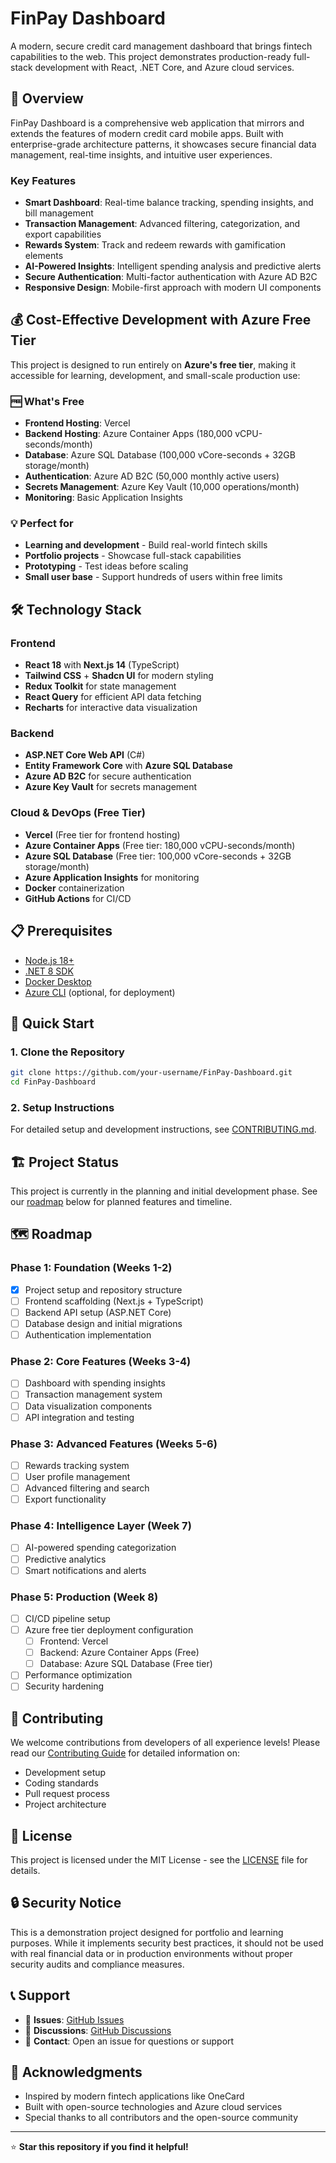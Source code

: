 # FinPay Dashboard

A modern, secure credit card management dashboard that brings fintech capabilities to the web. This project demonstrates production-ready full-stack development with React, .NET Core, and Azure cloud services.

## 🚀 Overview

FinPay Dashboard is a comprehensive web application that mirrors and extends the features of modern credit card mobile apps. Built with enterprise-grade architecture patterns, it showcases secure financial data management, real-time insights, and intuitive user experiences.

### Key Features

- **Smart Dashboard**: Real-time balance tracking, spending insights, and bill management
- **Transaction Management**: Advanced filtering, categorization, and export capabilities
- **Rewards System**: Track and redeem rewards with gamification elements
- **AI-Powered Insights**: Intelligent spending analysis and predictive alerts
- **Secure Authentication**: Multi-factor authentication with Azure AD B2C
- **Responsive Design**: Mobile-first approach with modern UI components

## 💰 Cost-Effective Development with Azure Free Tier

This project is designed to run entirely on **Azure's free tier**, making it accessible for learning, development, and small-scale production use:

### 🆓 What's Free
- **Frontend Hosting**: Vercel
- **Backend Hosting**: Azure Container Apps (180,000 vCPU-seconds/month)
- **Database**: Azure SQL Database (100,000 vCore-seconds + 32GB storage/month)
- **Authentication**: Azure AD B2C (50,000 monthly active users)
- **Secrets Management**: Azure Key Vault (10,000 operations/month)
- **Monitoring**: Basic Application Insights

### 💡 Perfect for
- **Learning and development** - Build real-world fintech skills
- **Portfolio projects** - Showcase full-stack capabilities
- **Prototyping** - Test ideas before scaling
- **Small user base** - Support hundreds of users within free limits

## 🛠️ Technology Stack

### Frontend
- **React 18** with **Next.js 14** (TypeScript)
- **Tailwind CSS** + **Shadcn UI** for modern styling
- **Redux Toolkit** for state management
- **React Query** for efficient API data fetching
- **Recharts** for interactive data visualization

### Backend
- **ASP.NET Core Web API** (C#)
- **Entity Framework Core** with **Azure SQL Database**
- **Azure AD B2C** for secure authentication
- **Azure Key Vault** for secrets management

### Cloud & DevOps (Free Tier)
- **Vercel** (Free tier for frontend hosting)
- **Azure Container Apps** (Free tier: 180,000 vCPU-seconds/month)
- **Azure SQL Database** (Free tier: 100,000 vCore-seconds + 32GB storage/month)
- **Azure Application Insights** for monitoring
- **Docker** containerization
- **GitHub Actions** for CI/CD

## 📋 Prerequisites

- [Node.js 18+](https://nodejs.org/)
- [.NET 8 SDK](https://dotnet.microsoft.com/download)
- [Docker Desktop](https://www.docker.com/products/docker-desktop)
- [Azure CLI](https://docs.microsoft.com/en-us/cli/azure/install-azure-cli) (optional, for deployment)

## 🚀 Quick Start

### 1. Clone the Repository
```bash
git clone https://github.com/your-username/FinPay-Dashboard.git
cd FinPay-Dashboard
```

### 2. Setup Instructions
For detailed setup and development instructions, see [CONTRIBUTING.md](CONTRIBUTING.md).

## 🏗️ Project Status

This project is currently in the planning and initial development phase. See our [roadmap](#roadmap) below for planned features and timeline.

## 🗺️ Roadmap

### Phase 1: Foundation (Weeks 1-2)
- [x] Project setup and repository structure
- [ ] Frontend scaffolding (Next.js + TypeScript)
- [ ] Backend API setup (ASP.NET Core)
- [ ] Database design and initial migrations
- [ ] Authentication implementation

### Phase 2: Core Features (Weeks 3-4)
- [ ] Dashboard with spending insights
- [ ] Transaction management system
- [ ] Data visualization components
- [ ] API integration and testing

### Phase 3: Advanced Features (Weeks 5-6)
- [ ] Rewards tracking system
- [ ] User profile management
- [ ] Advanced filtering and search
- [ ] Export functionality

### Phase 4: Intelligence Layer (Week 7)
- [ ] AI-powered spending categorization
- [ ] Predictive analytics
- [ ] Smart notifications and alerts

### Phase 5: Production (Week 8)
- [ ] CI/CD pipeline setup
- [ ] Azure free tier deployment configuration
  - [ ] Frontend: Vercel
  - [ ] Backend: Azure Container Apps (Free)
  - [ ] Database: Azure SQL Database (Free tier)
- [ ] Performance optimization
- [ ] Security hardening

## 🤝 Contributing

We welcome contributions from developers of all experience levels! Please read our [Contributing Guide](CONTRIBUTING.md) for detailed information on:

- Development setup
- Coding standards
- Pull request process
- Project architecture

## 📄 License

This project is licensed under the MIT License - see the [LICENSE](LICENSE) file for details.

## 🔒 Security Notice

This is a demonstration project designed for portfolio and learning purposes. While it implements security best practices, it should not be used with real financial data or in production environments without proper security audits and compliance measures.

## 📞 Support

- 🐛 **Issues**: [GitHub Issues](https://github.com/your-username/FinPay-Dashboard/issues)
- 💬 **Discussions**: [GitHub Discussions](https://github.com/your-username/FinPay-Dashboard/discussions)
- 📧 **Contact**: Open an issue for questions or support

## 🙏 Acknowledgments

- Inspired by modern fintech applications like OneCard
- Built with open-source technologies and Azure cloud services
- Special thanks to all contributors and the open-source community

---

⭐ **Star this repository if you find it helpful!**

